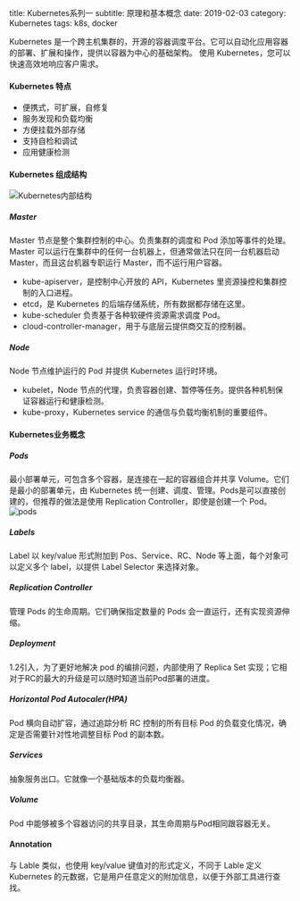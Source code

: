 title: Kubernetes系列一
subtitle: 原理和基本概念
date: 2019-02-03
category: Kubernetes
tags: k8s, docker

Kubernetes 是一个跨主机集群的，开源的容器调度平台。它可以自动化应用容器的部署、扩展和操作，提供以容器为中心的基础架构。
使用 Kubernetes，您可以快速高效地响应客户需求。
#### Kubernetes 特点
- 便携式，可扩展，自修复
- 服务发现和负载均衡
- 方便挂载外部存储
- 支持自检和调试
- 应用健康检测

#### Kubernetes 组成结构

![Kubernetes内部结构]({static}/images/components-of-kubernetes.png)

##### Master
Master 节点是整个集群控制的中心。负责集群的调度和 Pod 添加等事件的处理。Master 可以运行在集群中的任何一台机器上，但通常做法只在同一台机器启动 Master，而且这台机器专职运行 Master，而不运行用户容器。
>
- kube-apiserver，是控制中心开放的 API，Kubernetes 里资源操控和集群控制的入口进程。
- etcd，是 Kubernetes 的后端存储系统，所有数据都存储在这里。
- kube-scheduler 负责基于各种软硬件资源需求调度 Pod。
- cloud-controller-manager，用于与底层云提供商交互的控制器。

##### Node
Node 节点维护运行的 Pod 并提供 Kubernetes 运行时环境。
>
- kubelet，Node 节点的代理，负责容器创建、暂停等任务。提供各种机制保证容器运行和健康检测。
- kube-proxy，Kubernetes service 的通信与负载均衡机制的重要组件。

#### Kubernetes业务概念
##### Pods
最小部署单元，可包含多个容器，是连接在一起的容器组合并共享 Volume。它们是最小的部署单元，由 Kubernetes 统一创建、调度、管理。Pods是可以直接创建的，但推荐的做法是使用 Replication Controller，即使是创建一个 Pod。
![pods]({static}/images/k8s_pod.svg)

##### Labels
Label 以 key/value 形式附加到 Pos、Service、RC、Node 等上面，每个对象可以定义多个 label，以提供 Label Selector 来选择对象。

##### Replication Controller
管理 Pods 的生命周期。它们确保指定数量的 Pods 会一直运行，还有实现资源伸缩。

##### Deployment
1.2引入，为了更好地解决 pod 的编排问题，内部使用了 Replica Set 实现；它相对于RC的最大的升级是可以随时知道当前Pod部署的进度。

##### Horizontal Pod Autocaler(HPA)
Pod 横向自动扩容，通过追踪分析 RC 控制的所有目标 Pod 的负载变化情况，确定是否需要针对性地调整目标 Pod 的副本数。

##### Services
抽象服务出口。它就像一个基础版本的负载均衡器。

##### Volume
Pod 中能够被多个容器访问的共享目录，其生命周期与Pod相同跟容器无关。

#### Annotation
与 Lable 类似，也使用 key/value 键值对的形式定义，不同于 Lable 定义 Kubernetes 的元数据，它是用户任意定义的附加信息，以便于外部工具进行查找。